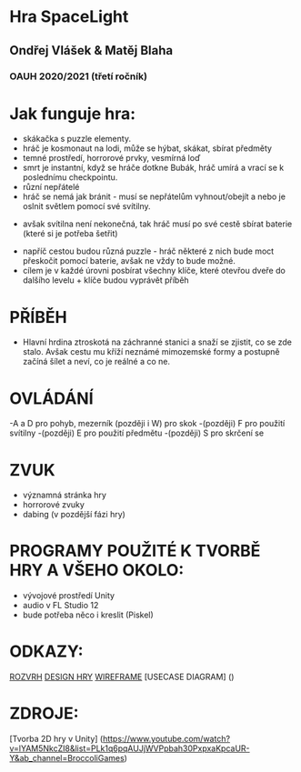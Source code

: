 # Hra SpaceLight
## Ondřej Vlášek & Matěj Blaha
### OAUH 2020/2021 (třetí ročník)

Jak funguje hra:
===============
* skákačka s puzzle elementy.
* hráč je kosmonaut na lodi, může se hýbat, skákat, sbírat předměty
* temné prostředí, horrorové prvky, vesmírná loď
* smrt je instantní, když se hráče dotkne Bubák, hráč umírá a vrací se k poslednímu checkpointu.
* různí nepřátelé
* hráč se nemá jak bránit - musí se nepřátelům vyhnout/obejít a nebo je oslnit světlem pomocí své svítilny.
- avšak svítilna není nekonečná, tak hráč musí po své cestě sbírat baterie (které si je potřeba šetřit)
* napříč cestou budou různá puzzle - hráč některé z nich bude moct přeskočit pomocí baterie, avšak ne vždy to bude možné.
* cílem je v každé úrovni posbírat všechny klíče, které otevřou dveře do dalšího levelu + klíče budou vyprávět příběh 

PŘÍBĚH 
===============
- Hlavní hrdina ztroskotá na záchranné stanici a snaží se zjistit, co se zde stalo. Avšak cestu mu kříží neznámé mimozemské formy a postupně začíná šílet a neví,
 co je reálné a co ne.
 
 OVLÁDÁNÍ
===============
-A a D pro pohyb, mezerník (později i W) pro skok
-(později) F pro použití svítilny
-(později) E pro použití předmětu
-(později) S pro skrčení se

ZVUK
===============
- významná stránka hry
- horrorové zvuky
- dabing (v pozdější fázi hry)

PROGRAMY POUŽITÉ K TVORBĚ HRY A VŠEHO OKOLO: 
===============
- vývojové prostředí Unity
- audio v FL Studio 12
- bude potřeba něco i kreslit (Piskel)


ODKAZY: 
===============
[ROZVRH](https://github.com/vlshk999/SpaceLight/blob/main/DOC/rozvrh.md)
[DESIGN HRY](https://github.com/vlshk999/SpaceLight/blob/main/DOC/design.md)
[WIREFRAME](https://github.com/vlshk999/SpaceLight/blob/main/DOC/wireframe.png)
[USECASE DIAGRAM] ()

ZDROJE:
============
[Tvorba 2D hry v Unity] (https://www.youtube.com/watch?v=lYAM5NkcZI8&list=PLk1q6pqAUJjWVPpbah30PxpxaKpcaUR-Y&ab_channel=BroccoliGames)
